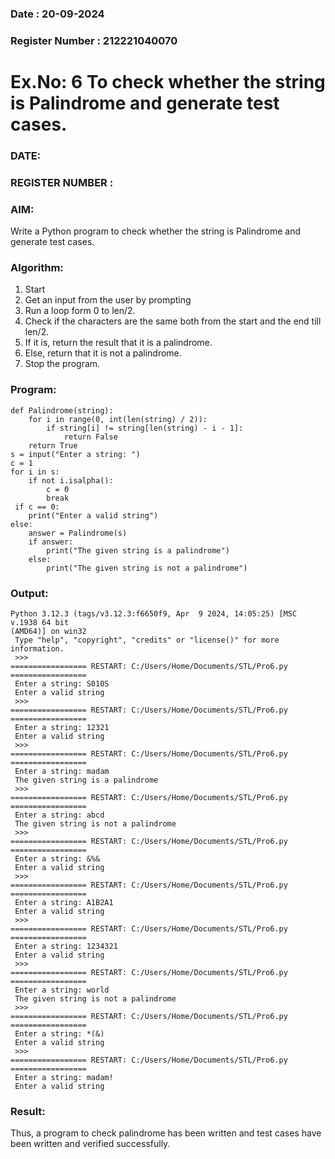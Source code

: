 ###  Date : 20-09-2024
### Register Number : 212221040070

# Ex.No: 6 To check whether the string is Palindrome and generate test cases.

### DATE:                                                                            
### REGISTER NUMBER : 
### AIM: 
Write a Python program to check whether the string is Palindrome and generate test cases. 
### Algorithm:
1. Start
2. Get an input from the user by prompting 
3. Run a loop form 0 to len/2.
4. Check if the characters are the same both from the start and the end till len/2. 
5. If it is, return the result that it is a palindrome.
6. Else, return that it is not a palindrome. 
7. Stop the program.
### Program:

```
def Palindrome(string): 
    for i in range(0, int(len(string) / 2)): 
        if string[i] != string[len(string) - i - 1]: 
            return False 
    return True 
s = input("Enter a string: ") 
c = 1 
for i in s: 
    if not i.isalpha():  
        c = 0 
        break
 if c == 0: 
    print("Enter a valid string")  
else:
    answer = Palindrome(s)  
    if answer: 
        print("The given string is a palindrome") 
    else: 
        print("The given string is not a palindrome")
```










### Output:

```
Python 3.12.3 (tags/v3.12.3:f6650f9, Apr  9 2024, 14:05:25) [MSC v.1938 64 bit 
(AMD64)] on win32
 Type "help", "copyright", "credits" or "license()" for more information.
 >>> 
================= RESTART: C:/Users/Home/Documents/STL/Pro6.py =================
 Enter a string: S010S
 Enter a valid string
 >>> 
================= RESTART: C:/Users/Home/Documents/STL/Pro6.py =================
 Enter a string: 12321
 Enter a valid string
 >>> 
================= RESTART: C:/Users/Home/Documents/STL/Pro6.py =================
 Enter a string: madam
 The given string is a palindrome
 >>> 
================= RESTART: C:/Users/Home/Documents/STL/Pro6.py =================
 Enter a string: abcd
 The given string is not a palindrome
 >>> 
================= RESTART: C:/Users/Home/Documents/STL/Pro6.py =================
 Enter a string: &%&
 Enter a valid string
 >>> 
================= RESTART: C:/Users/Home/Documents/STL/Pro6.py =================
 Enter a string: A1B2A1
 Enter a valid string
 >>> 
================= RESTART: C:/Users/Home/Documents/STL/Pro6.py =================
 Enter a string: 1234321
 Enter a valid string
 >>> 
================= RESTART: C:/Users/Home/Documents/STL/Pro6.py =================
 Enter a string: world
 The given string is not a palindrome
 >>> 
================= RESTART: C:/Users/Home/Documents/STL/Pro6.py =================
 Enter a string: *(&)
 Enter a valid string
 >>> 
================= RESTART: C:/Users/Home/Documents/STL/Pro6.py =================
 Enter a string: madam!
 Enter a valid string
```



### Result:
Thus, a program to check palindrome has been written and test cases have been written and verified successfully.
